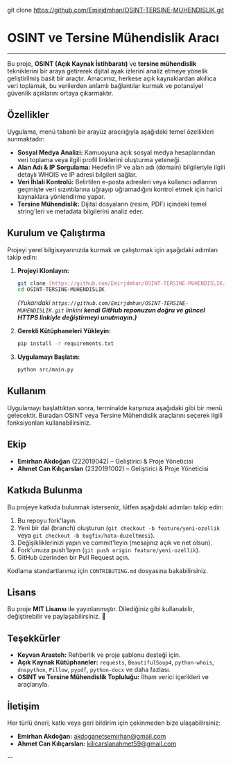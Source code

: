 git clone https://github.com/Emirjdmhan/OSINT-TERSINE-MUHENDISLIK.git
# OSINT ve Tersine Mühendislik Aracı

---

Bu proje, **OSINT (Açık Kaynak İstihbaratı)** ve **tersine mühendislik** tekniklerini bir araya getirerek dijital ayak izlerini analiz etmeye yönelik geliştirilmiş basit bir araçtır. Amacımız, herkese açık kaynaklardan akıllıca veri toplamak, bu verilerden anlamlı bağlantılar kurmak ve potansiyel güvenlik açıklarını ortaya çıkarmaktır.

## Özellikler

Uygulama, menü tabanlı bir arayüz aracılığıyla aşağıdaki temel özellikleri sunmaktadır:

* **Sosyal Medya Analizi:** Kamuoyuna açık sosyal medya hesaplarından veri toplama veya ilgili profil linklerini oluşturma yeteneği.
* **Alan Adı & IP Sorgulama:** Hedefin IP ve alan adı (domain) bilgileriyle ilgili detaylı WHOIS ve IP adresi bilgileri sağlar.
* **Veri İhlali Kontrolü:** Belirtilen e-posta adresleri veya kullanıcı adlarının geçmişte veri sızıntılarına uğrayıp uğramadığını kontrol etmek için harici kaynaklara yönlendirme yapar.
* **Tersine Mühendislik:** Dijital dosyaların (resim, PDF) içindeki temel string'leri ve metadata bilgilerini analiz eder.

## Kurulum ve Çalıştırma

Projeyi yerel bilgisayarınızda kurmak ve çalıştırmak için aşağıdaki adımları takip edin:

1.  **Projeyi Klonlayın:**
    ```bash
    git clone [https://github.com/Emirjdmhan/OSINT-TERSINE-MUHENDISLIK.git](https://github.com/Emirjdmhan/OSINT-TERSINE-MUHENDISLIK.git)
    cd OSINT-TERSINE-MUHENDISLIK
    ```
    *(Yukarıdaki `https://github.com/Emirjdmhan/OSINT-TERSINE-MUHENDISLIK.git` linkini **kendi GitHub reponuzun doğru ve güncel HTTPS linkiyle değiştirmeyi unutmayın.)***

2.  **Gerekli Kütüphaneleri Yükleyin:**
    ```bash
    pip install -r requirements.txt
    ```

3.  **Uygulamayı Başlatın:**
    ```bash
    python src/main.py
    ```

## Kullanım

Uygulamayı başlattıktan sonra, terminalde karşınıza aşağıdaki gibi bir menü gelecektir. Buradan OSINT veya Tersine Mühendislik araçlarını seçerek ilgili fonksiyonları kullanabilirsiniz.
## Ekip

* **Emirhan Akdoğan** (222019042) – Geliştirici & Proje Yöneticisi
* **Ahmet Can Kılıçarslan** (2320191002) – Geliştirici & Proje Yöneticisi

## Katkıda Bulunma

Bu projeye katkıda bulunmak isterseniz, lütfen aşağıdaki adımları takip edin:

1.  Bu repoyu fork'layın.
2.  Yeni bir dal (branch) oluşturun (`git checkout -b feature/yeni-ozellik` veya `git checkout -b bugfix/hata-duzeltmesi`).
3.  Değişikliklerinizi yapın ve commit'leyin (mesajınız açık ve net olsun).
4.  Fork'unuza push'layın (`git push origin feature/yeni-ozellik`).
5.  GitHub üzerinden bir Pull Request açın.

Kodlama standartlarımız için `CONTRIBUTING.md` dosyasına bakabilirsiniz.

## Lisans

Bu proje **MIT Lisansı** ile yayınlanmıştır. Dilediğiniz gibi kullanabilir, değiştirebilir ve paylaşabilirsiniz. 🚀

## Teşekkürler

* **Keyvan Arasteh:** Rehberlik ve proje şablonu desteği için.
* **Açık Kaynak Kütüphaneler:** `requests`, `BeautifulSoup4`, `python-whois`, `dnspython`, `Pillow`, `pypdf`, `python-docx` ve daha fazlası.
* **OSINT ve Tersine Mühendislik Topluluğu:** İlham verici içerikleri ve araçlarıyla.

## İletişim

Her türlü öneri, katkı veya geri bildirim için çekinmeden bize ulaşabilirsiniz:

* **Emirhan Akdoğan:** akdoganetsemirhan@gmail.com
* **Ahmet Can Kılıçarslan:** kilicarslanahmet59@gmail.com

--
